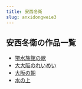 ```yaml
---
title: 安西冬衛
slug: anxidongweie3
---
```


## 安西冬衛の作品一覧

- [堺水族館の歌](jieshuizuguanno-108)
- [大大阪のれいめい](dadabannoreimei-235)
- [大阪の朝](dabannozhao-f44)
- [水の上](shuinoshang-d04)
